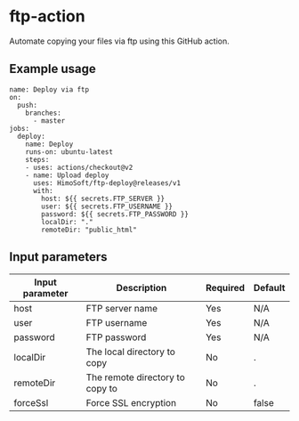 # ftp-action

Automate copying your files via ftp using this GitHub action.

## Example usage

```
name: Deploy via ftp
on: 
  push:
    branches:
      - master
jobs:
  deploy:
    name: Deploy
    runs-on: ubuntu-latest
    steps:
    - uses: actions/checkout@v2
    - name: Upload deploy
      uses: HimoSoft/ftp-deploy@releases/v1
      with:
        host: ${{ secrets.FTP_SERVER }}
        user: ${{ secrets.FTP_USERNAME }}
        password: ${{ secrets.FTP_PASSWORD }}
        localDir: "."
        remoteDir: "public_html"
```

## Input parameters

Input parameter | Description | Required | Default
--- | --- | --- | ---
host | FTP server name | Yes | N/A
user | FTP username | Yes | N/A
password | FTP password | Yes | N/A
localDir | The local directory to copy | No | .
remoteDir | The remote directory to copy to | No | .
forceSsl | Force SSL encryption | No | false

